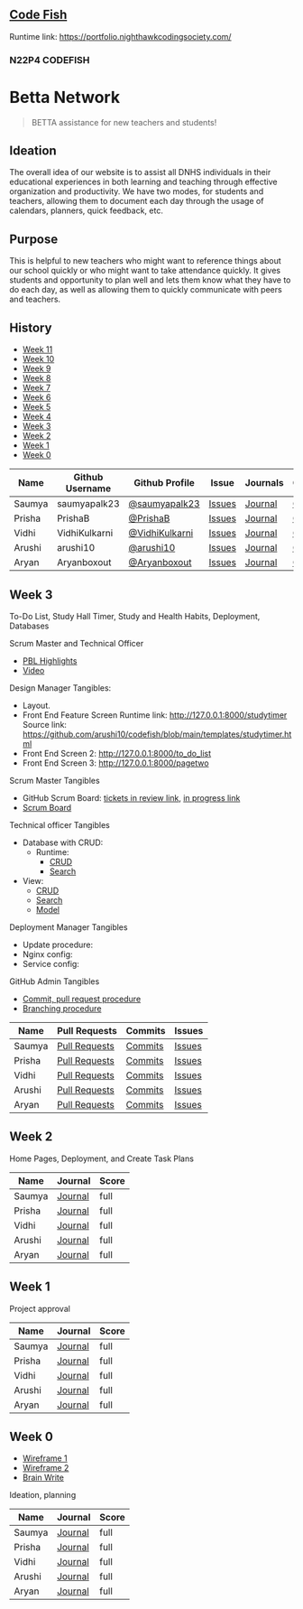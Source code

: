 ## [Code Fish](https://nighthawkcodingsociety.com/projectsearch/details/Flask%20Portfolio%20Starter)
Runtime link: https://portfolio.nighthawkcodingsociety.com/
### N22P4 CODEFISH
# Betta Network
> BETTA assistance for new teachers and students!

## Ideation
The overall idea of our website is to assist all DNHS individuals in their educational experiences in both learning and teaching through effective organization and productivity. We have two modes, for students and teachers, allowing them to document each day through the usage of calendars, planners, quick feedback, etc. 

## Purpose
This is helpful to new teachers who might want to reference things about our school quickly or who might want to take attendance quickly. It gives students and opportunity to plan well and lets them know what they have to do each day, as well as allowing them to quickly communicate with peers and teachers.

## History
  - [Week 11](https://github.com/arushi10/codefish#week-0)
  - [Week 10](https://github.com/arushi10/codefish#week-0)
  - [Week 9](https://github.com/arushi10/codefish#week-0)
  - [Week 8](https://github.com/arushi10/codefish#week-0)
  - [Week 7](https://github.com/arushi10/codefish#week-0)
  - [Week 6](https://github.com/arushi10/codefish#week-0)
  - [Week 5](https://github.com/arushi10/codefish#week-0)
  - [Week 4](https://github.com/arushi10/codefish#week-0)
  - [Week 3](#three)
  - [Week 2](#two)
  - [Week 1](#one)
  - [Week 0](#zero)


| Name | Github Username | Github Profile | Issue | Journals | Commits |
| - | - | - | - | - | - |
| Saumya | saumyapalk23 | [@saumyapalk23](https://github.com/rpeddakama) | [Issues](https://github.com/arushi10/codefish/issues/assigned/saumyapalk23) | [Journal](https://drive.google.com/drive/folders/1pPq0Z7uad7MY3NJkkuK4iWQqUds9fYDI?usp=sharing) | [Commits](https://github.com/arushi10/codefish/commits?author=saumyapalk23) |
| Prisha | PrishaB | [@PrishaB](https://github.com/PrishaB) | [Issues](https://github.com/VidhiKulkarni/flask_portfolio/issues?q=is%3Aopen+assignee%3APrishaB) | [Journal](https://drive.google.com/drive/folders/1pPq0Z7uad7MY3NJkkuK4iWQqUds9fYDI?usp=sharing) | [Commits](https://github.com/arushi10/codefish/commits?author=PrishaB) |
| Vidhi | VidhiKulkarni | [@VidhiKulkarni](https://github.com/VidhiKulkarni) | [Issues](https://github.com/arushi10/codefish/issues/assigned/VidhiKulkarni) | [Journal](https://drive.google.com/drive/folders/1pPq0Z7uad7MY3NJkkuK4iWQqUds9fYDI?usp=sharing) | [Commits](https://github.com/arushi10/codefish/commits?author=VidhiKulkarni) |
| Arushi | arushi10 | [@arushi10](https://github.com/arushi10) | [Issues](https://github.com/VidhiKulkarni/flask_portfolio/issues?q=is%3Aopen+assignee%3Aarushi10) | [Journal](https://drive.google.com/drive/folders/1pPq0Z7uad7MY3NJkkuK4iWQqUds9fYDI?usp=sharing) | [Commits](https://github.com/arushi10/codefish/commits?author=arushi10) |
| Aryan | Aryanboxout | [@Aryanboxout](https://github.com/Aryanboxout) | [Issues](https://github.com/VidhiKulkarni/flask_portfolio/issues?q=is%3Aopen+assignee%3AAryanboxout) | [Journal](https://drive.google.com/drive/folders/1pPq0Z7uad7MY3NJkkuK4iWQqUds9fYDI?usp=sharing) | [Commits](https://github.com/arushi10/codefish/commits?author=Aryanboxout) |

## Week 3 <a id="three" name="three"></a>

To-Do List, Study Hall Timer, Study and Health Habits, Deployment, Databases

Scrum Master and Technical Officer
- [PBL Highlights](#three)
- [Video](https://drive.google.com/drive/folders/1AzDHor0j_Hj5ITc66qK31WZnor3GChpz?usp=sharing)

Design Manager Tangibles:
- Layout. <source link>
- Front End Feature Screen Runtime link: http://127.0.0.1:8000/studytimer Source link: https://github.com/arushi10/codefish/blob/main/templates/studytimer.html
- Front End Screen 2: http://127.0.0.1:8000/to_do_list
- Front End Screen 3: http://127.0.0.1:8000/pagetwo

Scrum Master Tangibles
- GitHub Scrum Board: [tickets in review link](https://github.com/arushi10/codefish/projects/1#column-16909772), [in progress link](https://github.com/arushi10/codefish/projects/1#column-16909772)
- [Scrum Board](https://github.com/arushi10/codefish/projects/1#column-16898952)
  
Technical officer Tangibles
- Database with CRUD:
  - Runtime:
    - [CRUD](http://127.0.0.1:8000/crud/)
    - [Search](http://127.0.0.1:8000/search)
- View:
    - [CRUD](https://github.com/arushi10/codefish/blob/database/templates/crud.html)
    - [Search](https://github.com/arushi10/codefish/blob/database/templates/search.html)
    - [Model](https://github.com/arushi10/codefish/blob/database/model.py)
  
Deployment Manager Tangibles
- Update procedure: <link to deployment guid that contains procedure for someone to make an update to deployment>
- Nginx config: <link to deployment guide containing paste of configuration file>
- Service config: <link to deployment guide containing paste of service file>

GitHub Admin Tangibles
- [Commit, pull request procedure](https://github.com/arushi10/codefish/wiki/Github-Guidelines)
- [Branching procedure](https://docs.google.com/document/d/106fwMxo-eivfQM1rF8qiHmfHR1w4IVHllsoHNcvz63Q/edit#bookmark=id.4z12tv2by4eh)

| Name | Pull Requests | Commits | Issues |
| - | - | - | - |
| Saumya | [Pull Requests](https://github.com/arushi10/codefish/pulls?q=is%3Apr+is%3Aclosed+author%3Asaumyapalk23) | [Commits](https://github.com/arushi10/codefish/commits?author=saumyapalk23) | [Issues](https://github.com/arushi10/codefish/issues/assigned/saumyapalk23) |
| Prisha | [Pull Requests](https://github.com/arushi10/codefish/pulls/PrishaB) | [Commits](https://github.com/arushi10/codefish/commits?author=PrishaB) | [Issues](https://github.com/arushi10/codefish/issues/assigned/PrishaB) |
| Vidhi | [Pull Requests](https://github.com/arushi10/codefish/pulls/VidhiKulkarni) | [Commits](https://github.com/arushi10/codefish/commits?author=VidhiKulkarni) | [Issues](https://github.com/arushi10/codefish/issues/assigned/VidhiKulkarni) |
| Arushi | [Pull Requests](https://github.com/arushi10/codefish/pulls/arushi10) | [Commits](https://github.com/arushi10/codefish/commits?author=arushi10) | [Issues](https://github.com/arushi10/codefish/issues/assigned/arushi10) |
| Aryan | [Pull Requests](https://github.com/arushi10/codefish/pulls/Aryanboxout) | [Commits](https://github.com/arushi10/codefish/commits?author=Aryanboxout) | [Issues](https://github.com/arushi10/codefish/issues/assigned/Aryanboxout) |

## Week 2 <a id="two" name="two"></a>

Home Pages, Deployment, and Create Task Plans

| Name | Journal | Score |
| - | - | - | 
| Saumya | [Journal](https://docs.google.com/document/d/1EXl1swo0bu7gyd5L3cyih_qrAqvfPnW-5OEac6n07zs/edit) | full |
| Prisha | [Journal](https://docs.google.com/document/d/16o3o5L5B4DmtTVELuLkJn74eIoZSZdqsb6bwgiK-lzw/edit) | full |
| Vidhi | [Journal](https://docs.google.com/document/d/1EXl1swo0bu7gyd5L3cyih_qrAqvfPnW-5OEac6n07zs/edit) | full |
| Arushi | [Journal](https://docs.google.com/document/d/16o3o5L5B4DmtTVELuLkJn74eIoZSZdqsb6bwgiK-lzw/edit) | full |
| Aryan | [Journal](https://docs.google.com/document/d/16o3o5L5B4DmtTVELuLkJn74eIoZSZdqsb6bwgiK-lzw/edit) | full |

## Week 1 <a id="one" name="one"></a>

Project approval

| Name | Journal | Score |
| - | - | - | 
| Saumya | [Journal](https://docs.google.com/document/d/1EXl1swo0bu7gyd5L3cyih_qrAqvfPnW-5OEac6n07zs/edit) | full |
| Prisha | [Journal](https://docs.google.com/document/d/16o3o5L5B4DmtTVELuLkJn74eIoZSZdqsb6bwgiK-lzw/edit) | full |
| Vidhi | [Journal](https://docs.google.com/document/d/1EXl1swo0bu7gyd5L3cyih_qrAqvfPnW-5OEac6n07zs/edit) | full |
| Arushi | [Journal](https://docs.google.com/document/d/16o3o5L5B4DmtTVELuLkJn74eIoZSZdqsb6bwgiK-lzw/edit) | full |
| Aryan | [Journal](https://docs.google.com/document/d/16o3o5L5B4DmtTVELuLkJn74eIoZSZdqsb6bwgiK-lzw/edit) | full |

## Week 0 <a id="zero" name="zero"></a>

- [Wireframe 1](https://www.figma.com/file/n16OaVY1LlJcv6nCfocGzo/wireframe-%231-(brief%2C-goes-over-initial-contents%2C-will-develop-student%2Fteacher-mode-later))
- [Wireframe 2](https://www.figma.com/file/5dIwyYfxmsMTvoyAWeVLWV/student%2Fteacher-mode-(refurbished)?node-id=0%3A1)
- [Brain Write](https://docs.google.com/document/d/1nU1ejLqO0gPv7Cup1q8HywVb-_kGvDmOjYcVEJabvQQ/edit?usp=sharing)


Ideation, planning

| Name | Journal | Score |
| - | - | - | 
| Saumya | [Journal](https://docs.google.com/document/d/1EXl1swo0bu7gyd5L3cyih_qrAqvfPnW-5OEac6n07zs/edit) | full |
| Prisha | [Journal](https://docs.google.com/document/d/16o3o5L5B4DmtTVELuLkJn74eIoZSZdqsb6bwgiK-lzw/edit) | full |
| Vidhi | [Journal](https://docs.google.com/document/d/1EXl1swo0bu7gyd5L3cyih_qrAqvfPnW-5OEac6n07zs/edit) | full |
| Arushi | [Journal](https://docs.google.com/document/d/16o3o5L5B4DmtTVELuLkJn74eIoZSZdqsb6bwgiK-lzw/edit) | full |
| Aryan | [Journal](https://docs.google.com/document/d/16o3o5L5B4DmtTVELuLkJn74eIoZSZdqsb6bwgiK-lzw/edit) | full |
